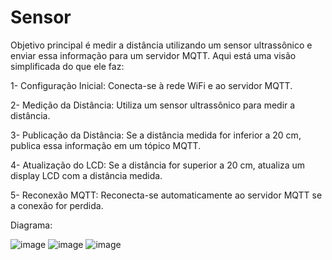 # Sensor

Objetivo principal é medir a distância utilizando um sensor ultrassônico e enviar essa informação para um servidor MQTT. Aqui está uma visão simplificada do que ele faz:

1- Configuração Inicial: Conecta-se à rede WiFi e ao servidor MQTT.

2- Medição da Distância: Utiliza um sensor ultrassônico para medir a distância.


3- Publicação da Distância: Se a distância medida for inferior a 20 cm, publica essa informação em um tópico MQTT.

4- Atualização do LCD: Se a distância for superior a 20 cm, atualiza um display LCD com a distância medida.

5- Reconexão MQTT: Reconecta-se automaticamente ao servidor MQTT se a conexão for perdida.


Diagrama:  

![image](https://github.com/silviaribeiro/Projeto_Arduino/assets/86807769/a5fe5868-fc29-4933-ade7-b02bafe16458)
![image](https://github.com/silviaribeiro/Projeto_Arduino/assets/86807769/087ea82d-441f-4a1d-aa12-0566f9b3b19e)
![image](https://github.com/silviaribeiro/Projeto_Arduino/assets/86807769/2935a2b7-7765-4f1b-94eb-c3498c917baa)

